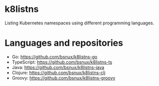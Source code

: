 # k8listns
Listing Kubernetes namespaces using different programming languages.

# Languages and repositories

* Go: https://github.com/bsnux/k8listns-go
* TypeScript: https://github.com/bsnux/k8listns-ts
* Java: https://github.com/bsnux/k8listns-java
* Clojure: https://github.com/bsnux/k8listns-clj
* Groovy: https://github.com/bsnux/k8listns-groovy
